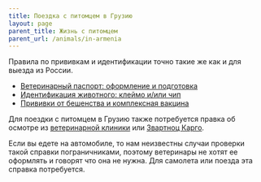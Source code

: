 ```yaml
---
title: Поездка с питомцем в Грузию
layout: page
parent_title: Жизнь с питомцем
parent_url: /animals/in-armenia
---
```


Правила по прививкам и идентификации точно такие же как и для выезда из России.

- [Ветеринарный паспорт: оформление и подготовка](/animals/preparations#ветеринарный-паспорт)
- [Идентификация животного: клеймо и/или чип](/animals/preparations#идентификация-животного-клеймо-иили-чип)
- [Прививки от бешенства и комплексная вакцина](/animals/preparations#прививки-от-бешенства-и-комплексная-вакцина)

Для поездки с питомцем в Грузию также потребуется правка об осмотре из
[ветеринарной клиники](in-armenia#ветеринарные-клиники-в-ереване) или
[Звартноц Карго](https://yandex.ru/maps/org/zvartnots_cargo_terminal/158938732784/).

Если вы едете на автомобиле, то нам неизвестны случаи проверки такой справки пограничниками, поэтому ветеринары не
хотят ее оформлять и говорят что она не нужна. Для самолета или поезда эта справка потребуется.
